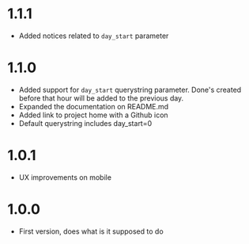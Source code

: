 # 1.1.1
- Added notices related to `day_start` parameter

# 1.1.0
- Added support for `day_start` querystring parameter. Done's created before that hour will be added to the previous day.
- Expanded the documentation on README.md
- Added link to project home with a Github icon 
- Default querystring includes day_start=0

# 1.0.1
- UX improvements on mobile

# 1.0.0
- First version, does what is it supposed to do